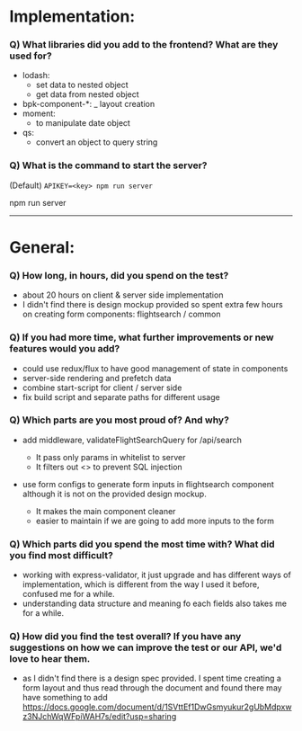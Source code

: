# Implementation:

### Q) What libraries did you add to the frontend? What are they used for?
- lodash:
  - set data to nested object
  - get data from nested object
- bpk-component-*:
  _ layout creation
- moment:
  - to manipulate date object
- qs:
  - convert an object to query string
  
### Q) What is the command to start the server?

(Default) `APIKEY=<key> npm run server`

npm run server

---

# General:

### Q) How long, in hours, did you spend on the test?

- about 20 hours on client & server side implementation
- I didn't find there is design mockup provided so spent extra few hours on creating form components: flightsearch / common


### Q) If you had more time, what further improvements or new features would you add?

- could use redux/flux to have good management of state in components
- server-side rendering and prefetch data
- combine start-script for client / server side
- fix build script and separate paths for different usage


### Q) Which parts are you most proud of? And why?

- add middleware, validateFlightSearchQuery for /api/search
  - It pass only params in whitelist to server
  - It filters out <> to prevent SQL injection
  
- use form configs to generate form inputs in flightsearch component although it is not on the provided design mockup.
  - It makes the main component cleaner
  - easier to maintain if we are going to add more inputs to the form

### Q) Which parts did you spend the most time with? What did you find most difficult?

- working with express-validator, it just upgrade and has different ways of implementation, which is different from the way I used it before, confused me for a while.
- understanding data structure and meaning fo each fields also takes me for a while.

### Q) How did you find the test overall? If you have any suggestions on how we can improve the test or our API, we'd love to hear them.

- as I didn't find there is a design spec provided. I spent time creating a form layout and thus read through the document and found there may have something to add
https://docs.google.com/document/d/1SVttEf1DwGsmyukur2gUbMdpxwz3NJchWqWFpiWAH7s/edit?usp=sharing
